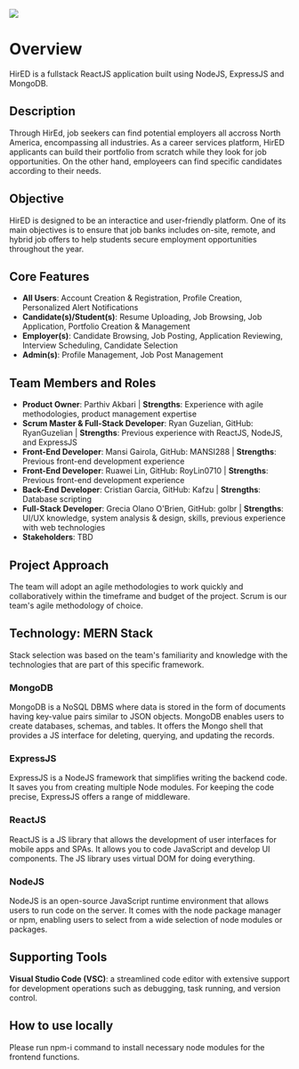 ![](https://github.com/RyanGuzelian/Alpha_team_soen341project2023/blob/SPRINT_1/wiki/Banner%20-%201280%20%C3%97%20640.png)
# Overview
HirED is a fullstack ReactJS application built using NodeJS, ExpressJS and MongoDB.

## Description
Through HirEd, job seekers can find potential employers all accross North America, encompassing all industries. As a career services platform, HirED applicants can build their portfolio from scratch while they look for job opportunities. On the other hand, employeers can find specific candidates according to their needs. 

## Objective
HirED is designed to be an interactice and user-friendly platform. One of its main objectives is to ensure that job banks includes on-site, remote, and hybrid job offers to help students secure employment opportunities throughout the year.

## Core Features
- **All Users**: Account Creation & Registration, Profile Creation, Personalized Alert Notifications
- **Candidate(s)/Student(s)**: Resume Uploading, Job Browsing, Job Application, Portfolio Creation & Management 
- **Employer(s)**: Candidate Browsing, Job Posting, Application Reviewing, Interview Scheduling, Candidate Selection 
- **Admin(s)**: Profile Management, Job Post Management

## Team Members and Roles
- **Product Owner**: Parthiv Akbari | **Strengths**: Experience with agile methodologies, product management expertise 
- **Scrum Master & Full-Stack Developer**: Ryan Guzelian, GitHub: RyanGuzelian | **Strengths**: Previous experience with ReactJS, NodeJS, and ExpressJS
- **Front-End Developer**: Mansi Gairola, GitHub: MANSI288 | **Strengths**: Previous front-end development experience 
- **Front-End Developer**: Ruawei Lin, GitHub: RoyLin0710 | **Strengths**: Previous front-end development experience 
- **Back-End Developer**: Cristian Garcia, GitHub: Kafzu | **Strengths**: Database scripting
- **Full-Stack Developer**: Grecia Olano O'Brien, GitHub: golbr | **Strengths**: UI/UX knowledge, system analysis & design, skills, previous experience with web technologies 
- **Stakeholders**: TBD

## Project Approach
The team will adopt an agile methodologies to work quickly and collaboratively within the timeframe and budget of the project. Scrum is our team's agile methodology of choice. 

## Technology: MERN Stack
Stack selection was based on the team's familiarity and knowledge with the technologies that are part of this specific framework.

### MongoDB
MongoDB is a NoSQL DBMS where data is stored in the form of documents having key-value pairs similar to JSON objects. MongoDB enables users to create databases, schemas, and tables. It offers the Mongo shell that provides a JS interface for deleting, querying, and updating the records.

### ExpressJS
ExpressJS is a NodeJS framework that simplifies writing the backend code. It saves you from creating multiple Node modules. For keeping the code precise, ExpressJS offers a range of middleware.

### ReactJS
ReactJS is a JS library that allows the development of user interfaces for mobile apps and SPAs. It allows you to code JavaScript and develop UI components. The JS library uses virtual DOM for doing everything.

### NodeJS
NodeJS is an open-source JavaScript runtime environment that allows users to run code on the server. It comes with the node package manager or npm, enabling users to select from a wide selection of node modules or packages.

## Supporting Tools
**Visual Studio Code (VSC)**: a streamlined code editor with extensive support for development operations such as debugging, task running, and version control.

## How to use locally
Please run npm-i command to install necessary node modules for the frontend functions.
